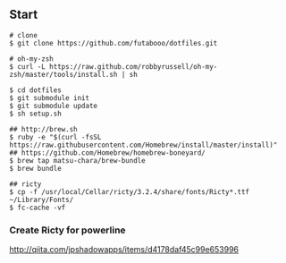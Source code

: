 ## Start

```
# clone
$ git clone https://github.com/futabooo/dotfiles.git

# oh-my-zsh
$ curl -L https://raw.github.com/robbyrussell/oh-my-zsh/master/tools/install.sh | sh

$ cd dotfiles
$ git submodule init
$ git submodule update
$ sh setup.sh

## http://brew.sh
$ ruby -e "$(curl -fsSL https://raw.githubusercontent.com/Homebrew/install/master/install)"
## https://github.com/Homebrew/homebrew-boneyard/
$ brew tap matsu-chara/brew-bundle
$ brew bundle

## ricty
$ cp -f /usr/local/Cellar/ricty/3.2.4/share/fonts/Ricty*.ttf ~/Library/Fonts/
$ fc-cache -vf
```

### Create Ricty for powerline
http://qiita.com/jpshadowapps/items/d4178daf45c99e653996
